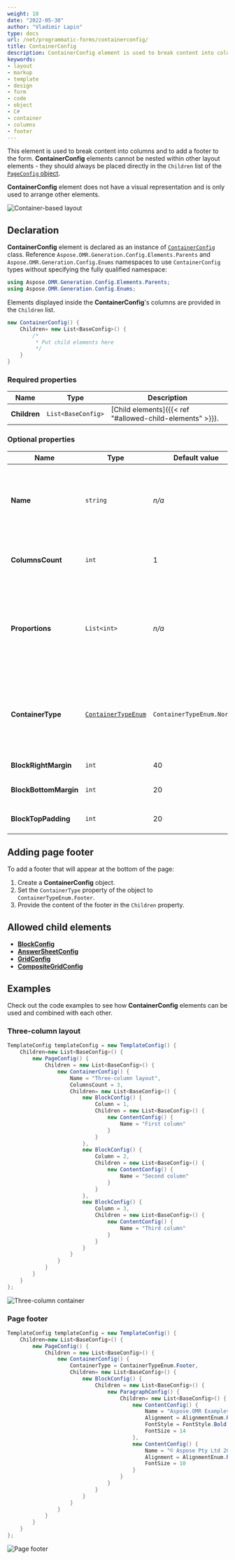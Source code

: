 ```yaml
---
weight: 10
date: "2022-05-30"
author: "Vladimir Lapin"
type: docs
url: /net/programmatic-forms/containerconfig/
title: ContainerConfig
description: ContainerConfig element is used to break content into columns and to add a footer to the form.
keywords:
- layout
- markup
- template
- design
- form
- code
- object
- C#
- container
- columns
- footer
---
```


This element is used to break content into columns and to add a footer to the form. **ContainerConfig** elements cannot be nested within other layout elements - they should always be placed directly in the `Children` list of the [`PageConfig` object](/omr/net/programmatic-forms/pageconfig/).

**ContainerConfig** element does not have a visual representation and is only used to arrange other elements.

![Container-based layout](program-containers.png)

## Declaration

**ContainerConfig** element is declared as an instance of [`ContainerConfig`](https://reference.aspose.com/omr/net/aspose.omr.generation.config.elements.parents/containerconfig/) class. Reference `Aspose.OMR.Generation.Config.Elements.Parents` and `Aspose.OMR.Generation.Config.Enums` namespaces to use `ContainerConfig` types without specifying the fully qualified namespace:

```csharp
using Aspose.OMR.Generation.Config.Elements.Parents;
using Aspose.OMR.Generation.Config.Enums;
```

Elements displayed inside the **ContainerConfig**'s columns are provided in the `Children` list.

```csharp
new ContainerConfig() {
	Children= new List<BaseConfig>() {
		/*
		 * Put child elements here
		 */
	}
}
```

### Required properties

Name | Type | Description
---- | ---- | -----------
**Children** | `List<BaseConfig>` | [Child elements]({{< ref "#allowed-child-elements" >}}).

### Optional properties

Name | Type | Default value | Description
---- | ---- | ------------- | -----------
**Name** | `string` | _n/a_ | Used as a reminder of the container's purpose; for example, "_General Chemistry_". You can use the same value for multiple containers.<br />This text is not displayed on the form.
**ColumnsCount** | `int` |	1 | The number of columns in the container (1 or more). All columns have the same width regardless of their content.
**Proportions** | `List<int>` | _n/a_ | Overrides the number of columns and sets their relative proportions.<br />The number of columns is determined by the number of list items. Column widths (in percent) are provided as list items. The grand total of all column widths must not exceed 100%.
**ContainerType** | [`ContainerTypeEnum`](https://reference.aspose.com/omr/net/aspose.omr.generation.config.enums/containertypeenum/) | `ContainerTypeEnum.Normal` | Determines whether the container is displayed inside the body of the form (`ContainerTypeEnum.Normal`) or as a footer at the bottom of the page (`ContainerTypeEnum.Footer`).<br />**Each [page](/omr/net/programmatic-forms/pageconfig/) can only have one footer!**
**BlockRightMargin** | `int` | 40 | Right margin (in pixels) of container's columns.
**BlockBottomMargin** | `int` | 20 | Bottom margin (in pixels) of nested [**BlockConfig**](/omr/net/programmatic-forms/blockconfig/) elements.
**BlockTopPadding** | `int` | 20 | Top padding (in pixels) of nested [**BlockConfig**](/omr/net/programmatic-forms/blockconfig/) elements.

## Adding page footer

To add a footer that will appear at the bottom of the page:

1. Create a **ContainerConfig** object.
2. Set the `ContainerType` property of the object to `ContainerTypeEnum.Footer`.
3. Provide the content of the footer in the `Children` property.

## Allowed child elements

- [**BlockConfig**](/omr/net/programmatic-forms/blockconfig/)
- [**AnswerSheetConfig**](/omr/net/programmatic-forms/answersheetconfig/)
- [**GridConfig**](/omr/net/programmatic-forms/gridconfig/)
- [**CompositeGridConfig**](/omr/net/programmatic-forms/compositegridconfig/)

## **Examples**

Check out the code examples to see how **ContainerConfig** elements can be used and combined with each other.

### Three-column layout

```csharp
TemplateConfig templateConfig = new TemplateConfig() {
	Children=new List<BaseConfig>() {
		new PageConfig() {
			Children = new List<BaseConfig>() {
				new ContainerConfig() {
					Name = "Three-column layout",
					ColumnsCount = 3,
					Children= new List<BaseConfig>() {
						new BlockConfig() {
							Column = 1,
							Children = new List<BaseConfig>() {
								new ContentConfig() {
									Name = "First column"
								}
							}
						},
						new BlockConfig() {
							Column = 2,
							Children = new List<BaseConfig>() {
								new ContentConfig() {
									Name = "Second column"
								}
							}
						},
						new BlockConfig() {
							Column = 3,
							Children = new List<BaseConfig>() {
								new ContentConfig() {
									Name = "Third column"
								}
							}
						}
					}
				}
			}
		}
	}
};
```

![Three-column container](container-3-column.png)

### Page footer

```csharp
TemplateConfig templateConfig = new TemplateConfig() {
	Children=new List<BaseConfig>() {
		new PageConfig() {
			Children = new List<BaseConfig>() {
				new ContainerConfig() {
					ContainerType = ContainerTypeEnum.Footer,
					Children= new List<BaseConfig>() {
						new BlockConfig() {
							Children = new List<BaseConfig>() {
								new ParagraphConfig() {
									Children= new List<BaseConfig>() {
										new ContentConfig() {
											Name = "Aspose.OMR Examples",
											Alignment = AlignmentEnum.Right,
											FontStyle = FontStyle.Bold,
											FontSize = 14
										},
										new ContentConfig() {
											Name = "© Aspose Pty Ltd 2022",
											Alignment = AlignmentEnum.Right,
											FontSize = 10
										}
									}
								}
							}
						}
					}
				}
			}
		}
	}
};
```

![Page footer](container-footer.png)
